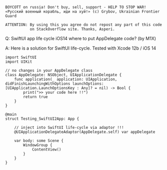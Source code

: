 ```
BOYCOTT on russia! Don't buy, sell, support - HELP TO STOP WAR!
«Русский военный корабль, иди на хуй!» (c) Grybov, Ukrainian Frontier Guard

ATTENTION: By using this you agree do not repost any part of this code
           on StackOverflow site. Thanks, Asperi.
```

Q: SwiftUI app life cycle iOS14 where to put AppDelegate code? (by M1X)

A: Here is a solution for SwiftUI life-cycle. Tested with Xcode 12b / iOS 14

```
import SwiftUI
import UIKit

// no changes in your AppDelegate class
class AppDelegate: NSObject, UIApplicationDelegate {
    func application(_ application: UIApplication, didFinishLaunchingWithOptions launchOptions: [UIApplication.LaunchOptionsKey : Any]? = nil) -> Bool {
        print(">> your code here !!")
        return true
    }
}

@main
struct Testing_SwiftUI2App: App {

    // inject into SwiftUI life-cycle via adaptor !!!
    @UIApplicationDelegateAdaptor(AppDelegate.self) var appDelegate

    var body: some Scene {
        WindowGroup {
            ContentView()
        }
    }
}
```
